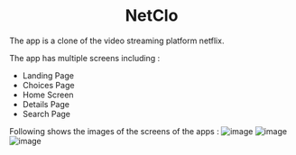 <h1 align="center"> NetClo </h1>
<p>The app is a clone of the video streaming platform netflix.</p>
<p>The app has multiple screens including : </p>
<ul>
  <li>Landing Page</li>
  <li>Choices Page</li>
  <li>Home Screen</li>
  <li>Details Page</li>
  <li>Search Page</li>
</ul>

Following shows the images of the screens of the apps :
![image](https://github.com/shivhub09/NetClo/assets/114899176/a90d0232-dfe8-4438-809c-37ed499f9790)
![image](https://github.com/shivhub09/NetClo/assets/114899176/455ae265-0a94-4a0b-ab2f-61597363c96b)
![image](https://github.com/shivhub09/NetClo/assets/114899176/22abc08d-d5ca-4f2f-8e68-b33cea2e8dee)




